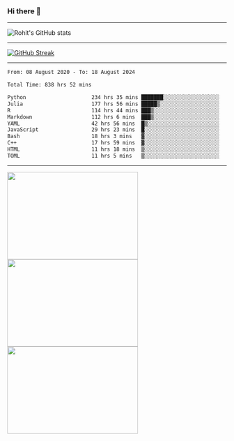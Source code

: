 ### Hi there 👋

<hr/>

![Rohit's GitHub stats](https://github-readme-stats.vercel.app/api?username=RohitRathore1&show_icons=true&theme=transparent)

<hr/>

[![GitHub Streak](http://github-readme-streak-stats.herokuapp.com?user=RohitRathore1&theme=dark&mode=weekly)](https://git.io/streak-stats)

<hr/>

<!--START_SECTION:waka-->

```txt
From: 08 August 2020 - To: 18 August 2024

Total Time: 838 hrs 52 mins

Python                     234 hrs 35 mins ███████░░░░░░░░░░░░░░░░░░   27.97 %
Julia                      177 hrs 56 mins █████▒░░░░░░░░░░░░░░░░░░░   21.21 %
R                          114 hrs 44 mins ███▒░░░░░░░░░░░░░░░░░░░░░   13.68 %
Markdown                   112 hrs 6 mins  ███▒░░░░░░░░░░░░░░░░░░░░░   13.36 %
YAML                       42 hrs 56 mins  █▒░░░░░░░░░░░░░░░░░░░░░░░   05.12 %
JavaScript                 29 hrs 23 mins  █░░░░░░░░░░░░░░░░░░░░░░░░   03.50 %
Bash                       18 hrs 3 mins   ▓░░░░░░░░░░░░░░░░░░░░░░░░   02.15 %
C++                        17 hrs 59 mins  ▓░░░░░░░░░░░░░░░░░░░░░░░░   02.14 %
HTML                       11 hrs 18 mins  ▒░░░░░░░░░░░░░░░░░░░░░░░░   01.35 %
TOML                       11 hrs 5 mins   ▒░░░░░░░░░░░░░░░░░░░░░░░░   01.32 %
```

<!--END_SECTION:waka-->

<hr/>

<p>
  <img src="https://wakatime.com/share/@TeAmp0is0N/0205e68a-e5ed-48bf-b870-3c94c1fa77d3.svg" width="300" height="200">
  <img src="https://wakatime.com/share/@TeAmp0is0N/3935ee43-08a3-493e-8b95-60c1f9204b15.svg" width="300" height="200">
  <img src="https://wakatime.com/share/@TeAmp0is0N/8717aacc-7340-44e0-abb1-987dc9823fcd.svg" width="300" height="200">
</p>




